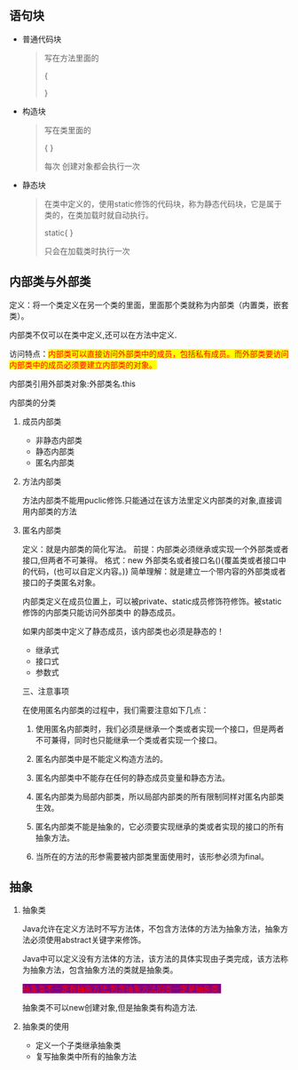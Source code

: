 ## 语句块

- 普通代码块

  > 写在方法里面的
  >
  > {
  >
  > 
  >
  > }

- 构造块

  > 写在类里面的
  >
  > {    }
  >
  > 每次 创建对象都会执行一次

- 静态块

  > 在类中定义的，使用static修饰的代码块，称为静态代码块，它是属于类的，在类加载时就自动执行。
  >
  > static{   }
  >
  > 只会在加载类时执行一次

## 内部类与外部类

定义：将一个类定义在另一个类的里面，里面那个类就称为内部类（内置类，嵌套类）。

内部类不仅可以在类中定义,还可以在方法中定义.

访问特点：<span style="color:red;background-color:yellow">内部类可以直接访问外部类中的成员，包括私有成员。而外部类要访问内部类中的成员必须要建立内部类的对象。</span>

内部类引用外部类对象:外部类名.this

内部类的分类

1. 成员内部类

   - 非静态内部类
   - 静态内部类
   - 匿名内部类

2. 方法内部类

   方法内部类不能用puclic修饰.只能通过在该方法里定义内部类的对象,直接调用内部类的方法

3. 匿名内部类

   定义：就是内部类的简化写法。 前提：内部类必须继承或实现一个外部类或者接口,但两者不可兼得。 格式：new 外部类名或者接口名(){覆盖类或者接口中的代码，(也可以自定义内容。)} 简单理解：就是建立一个带内容的外部类或者接口的子类匿名对象。

   内部类定义在成员位置上，可以被private、static成员修饰符修饰。被static修饰的内部类只能访问外部类中 的静态成员。
   
   如果内部类中定义了静态成员，该内部类也必须是静态的！
   
   - 继承式
   - 接口式
   - 参数式
   
   三、注意事项
   
   在使用匿名内部类的过程中，我们需要注意如下几点：
   
   1. 使用匿名内部类时，我们必须是继承一个类或者实现一个接口，但是两者不可兼得，同时也只能继承一个类或者实现一个接口。
   
   2. 匿名内部类中是不能定义构造方法的。
   3. 匿名内部类中不能存在任何的静态成员变量和静态方法。
   4. 匿名内部类为局部内部类，所以局部内部类的所有限制同样对匿名内部类生效。
   5. 匿名内部类不能是抽象的，它必须要实现继承的类或者实现的接口的所有抽象方法。
   6. 当所在的方法的形参需要被内部类里面使用时，该形参必须为final。

## 抽象

1. 抽象类

   Java允许在定义方法时不写方法体，不包含方法体的方法为抽象方法，抽象方法必须使用abstract关键字来修饰。

   Java中可以定义没有方法体的方法，该方法的具体实现由子类完成，该方法称为抽象方法，包含抽象方法的类就是抽象类。

   <span style="color:red;background-color:purple">抽象类不一定有抽象方法,包含抽象方法的类一定是抽象类.</span>

   抽象类不可以new创建对象,但是抽象类有构造方法.

2. 抽象类的使用
   - 定义一个子类继承抽象类
   - 复写抽象类中所有的抽象方法